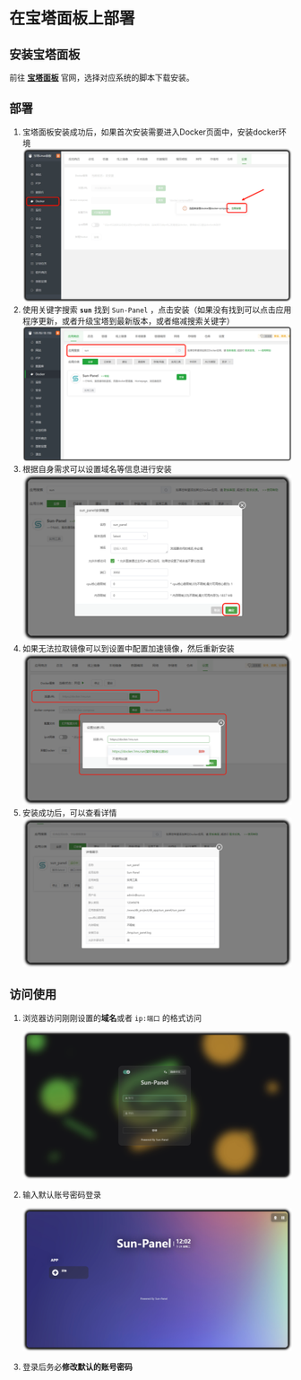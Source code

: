 # 在宝塔面板上部署

## 安装宝塔面板

前往 [**宝塔面板**](https://www.bt.cn/u/Z5ODNb) 官网，选择对应系统的脚本下载安装。

## 部署

1. 宝塔面板安装成功后，如果首次安装需要进入Docker页面中，安装docker环境
    ![](/images/deploy/baota/installDocker.png)
2. 使用关键字搜索 **`sun`** 找到 `Sun-Panel` ，点击安装（如果没有找到可以点击应用程序更新，或者升级宝塔到最新版本，或者缩减搜索关键字）
    ![](/images/deploy/baota/search.png)
3. 根据自身需求可以设置域名等信息进行安装
    ![](/images/deploy/baota/install.png)
4. 如果无法拉取镜像可以到设置中配置加速镜像，然后重新安装
    ![](/images/deploy/baota/settingAcceleratedImage.png)
5. 安装成功后，可以查看详情
    ![](/images/deploy/baota/detail.png)

## 访问使用

1. 浏览器访问刚刚设置的**域名**或者 `ip:端口` 的格式访问

    ![](/images/deploy/baota/login.png)

2. 输入默认账号密码登录

    ![](/images/deploy/baota/home.png)

3. 登录后务必**修改默认的账号密码**